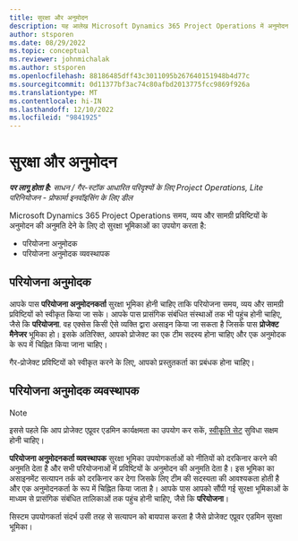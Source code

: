 ```yaml
---
title: सुरक्षा और अनुमोदन
description: यह आलेख Microsoft Dynamics 365 Project Operations में अनुमोदन के साथ कार्य करने के लिए सुरक्षा सेटअप के बारे में जानकारी प्रदान करता है.
author: stsporen
ms.date: 08/29/2022
ms.topic: conceptual
ms.reviewer: johnmichalak
ms.author: stsporen
ms.openlocfilehash: 88186485dff43c3011095b267640151948b4d77c
ms.sourcegitcommit: 0d11377bf3ac74c80afbd2013775fcc9869f926a
ms.translationtype: MT
ms.contentlocale: hi-IN
ms.lasthandoff: 12/10/2022
ms.locfileid: "9841925"
---
```

# <a name="security-and-approvals"></a>सुरक्षा और अनुमोदन

_**पर लागू होता है:** साधन / गैर-स्टॉक आधारित परिदृश्यों के लिए Project Operations, Lite परिनियोजन - प्रोफार्मा इनवॉइसिंग के लिए डील_

Microsoft Dynamics 365 Project Operations समय, व्यय और सामग्री प्रविष्टियों के अनुमोदन की अनुमति देने के लिए दो सुरक्षा भूमिकाओं का उपयोग करता है:

- परियोजना अनुमोदक
- परियोजना अनुमोदक व्यवस्थापक

## <a name="project-approver"></a>परियोजना अनुमोदक

आपके पास **परियोजना अनुमोदनकर्ता** सुरक्षा भूमिका होनी चाहिए ताकि परियोजना समय, व्यय और सामग्री प्रविष्टियों को स्वीकृत किया जा सके। आपके पास प्रासंगिक संबंधित संस्थाओं तक भी पहुंच होनी चाहिए, जैसे कि **परियोजना**. वह एक्सेस किसी ऐसे व्यक्ति द्वारा असाइन किया जा सकता है जिसके पास **प्रोजेक्ट मैनेजर** भूमिका हो। इसके अतिरिक्त, आपको प्रोजेक्ट का एक टीम सदस्य होना चाहिए और एक अनुमोदक के रूप में चिह्नित किया जाना चाहिए।

गैर-प्रोजेक्ट प्रविष्टियों को स्वीकृत करने के लिए, आपको प्रस्तुतकर्ता का प्रबंधक होना चाहिए।

## <a name="project-approver-admin"></a>परियोजना अनुमोदक व्यवस्थापक

> [!NOTE]
> इससे पहले कि आप प्रोजेक्ट एप्रूवर एडमिन कार्यक्षमता का उपयोग कर सकें, [स्वीकृति सेट](approval-sets.md) सुविधा सक्षम होनी चाहिए।

**परियोजना अनुमोदनकर्ता व्यवस्थापक** सुरक्षा भूमिका उपयोगकर्ताओं को नीतियों को दरकिनार करने की अनुमति देता है और सभी परियोजनाओं में प्रविष्टियों के अनुमोदन की अनुमति देता है। इस भूमिका का असाइनमेंट सत्यापन तर्क को दरकिनार कर देगा जिसके लिए टीम की सदस्यता की आवश्यकता होती है और एक अनुमोदनकर्ता के रूप में चिह्नित किया जाता है। आपके पास आपको सौंपी गई सुरक्षा भूमिकाओं के माध्यम से प्रासंगिक संबंधित तालिकाओं तक पहुंच होनी चाहिए, जैसे कि **परियोजना**।

सिस्टम उपयोगकर्ता संदर्भ उसी तरह से सत्यापन को बायपास करता है जैसे प्रोजेक्ट एप्रूवर एडमिन सुरक्षा भूमिका।
